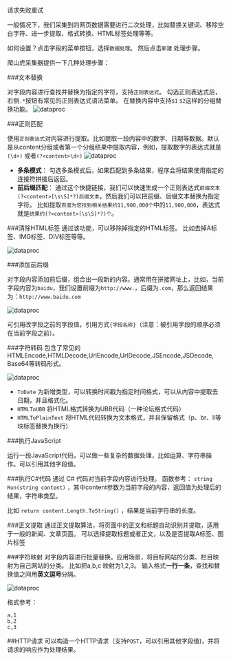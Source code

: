 请求失败重试

一般情况下，我们采集到的网页数据需要进行二次处理，比如替换关键词、移除空白字符、进一步提取、格式转换、HTML标签处理等等。  

如何设置？点击字段的菜单按钮，选择`数据处理`。 然后点击`新建` 处理步骤。  

爬山虎采集器提供一下几种处理步骤：

###文本替换

对字段内容进行查找并替换为指定的字符，支持`正则表达式`。 勾选正则表达式后，右侧`.*`按钮有常见的正则表达式语法菜单。 在替换内容中支持`$1` `$2`这样的分组替换功能。
![dataproc](img/dataproc_2.png)

###正则匹配

使用`正则表达式`对内容进行提取。比如提取一段内容中的数字、日期等数据。默认是从content分组或者第一个分组结果中提取内容，例如，提取数字的表达式就是`(\d+)` 或者`(?<content>\d+)`
![dataproc](img/dataproc_3.png)

* **多条模式**： 勾选多条模式后，如果匹配到多条结果，程序会将结果使用指定的连接符拼接后返回。
* **前后缀匹配**： 通过这个快捷链接，我们可以快速生成一个正则表达式`前缀文本(?<content>[\s\S]*?)后缀文本`，然后我们可以把前缀、后缀文本替换为指定字符。 
比如提取`百度为您找到相关结果约11,900,000个`中的`11,900,000`，表达式就是`结果约(?<content>[\s\S]*?)个`。


###清除HTML标签
通过该功能，可以移除掉指定的HTML标签。 比如去掉A标签、IMG标签、DIV标签等等。

![dataproc](img/dataproc_4.png)


###添加前后缀

对字段内容添加前后缀，组合出一段新的内容。通常用在拼接网址上，比如，当前字段内容为`baidu`，我们设置前缀为`http://www.`，后缀为`.com`，那么返回结果为：`http://www.baidu.com`

![dataproc](img/dataproc_5.png)

可引用改字段之前的字段值，引用方式`{字段名称}`（注意：被引用字段的顺序必须在当前字段之前）。  


###字符转码
包含了常见的HTMLEncode,HTMLDecode,UrlEncode,UrlDecode,JSEncode,JSDecode, Base64等转码形式。

![dataproc](img/dataproc_6.png)

* `ToDate` 为新增类型，可以转换时间戳为指定时间格式，可以从内容中提取去日期，并且格式化。
* `HTMLToUBB` 将HTML格式转换为UBB代码（一种论坛格式代码）
* `HTMLToPlainText` 将HTML代码转换为文本格式，并且保留格式（p、br、li等块标签替换为换行）


###执行JavaScript

运行一段JavaScript代码，可以做一些复杂的数据处理，比如运算、字符串操作。可以引用其他字段值。


###执行C#代码
通过 C# 代码对当前字段内容进行处理。
函数参考： `string Run(string content)` ，其中content参数为当前字段的内容，返回值为处理后的结果，字符串类型。

比如 `return content.Length.ToString()` ，结果是当前字符串的长度。

###正文提取
通过正文提取算法，将页面中的正文和标题自动识别并提取，适用于一般的新闻、文章页面。 可以选择提取标题或者正文，以及是否提取A标签、图片标签

###字符映射
对字段内容进行批量替换。应用场景，将目标网站的分类、栏目映射为自己网站的分类。 比如把a,b,c 映射为1,2,3。 
输入格式**一行一条**，查找和替换值之间用**英文逗号**分隔。

![dataproc](img/dataproc_7.png)

格式参考：
```
a,1
b,2
c,3
```

##HTTP请求
可以构造一个HTTP请求（支持`POST`，可以引用其他字段值)，并将请求的响应作为处理结果。 
